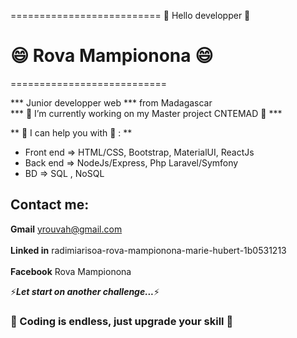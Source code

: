 ==========================
  👋 Hello developper 👋 
#  😄 Rova Mampionona 😄
===========================

*** Junior developper web *** from Madagascar  
*** 🔭 I’m currently working on my Master project  CNTEMAD 🔭 *** 


**  🌱 I can help you with 📄 :  **  
- Front end => HTML/CSS, Bootstrap, MaterialUI, ReactJs   
- Back end => NodeJs/Express, Php Laravel/Symfony  
- BD => SQL , NoSQL  

## Contact me:
**Gmail**
 yrouvah@gmail.com <br>  
**Linked in**
  radimiarisoa-rova-mampionona-marie-hubert-1b0531213 <br>  
**Facebook**
 Rova Mampionona <br>  

⚡***Let start on another challenge...***⚡

### 📄 Coding is endless, just upgrade your skill 📄 ###

